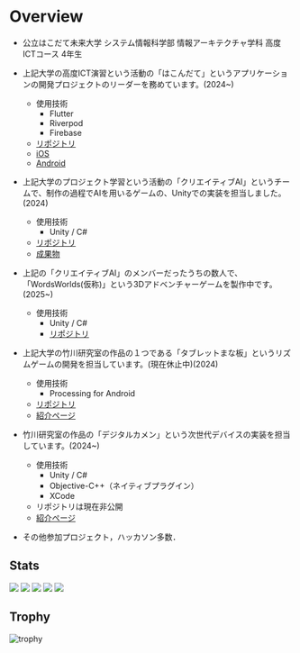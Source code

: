 # Overview
- 公立はこだて未来大学 システム情報科学部 情報アーキテクチャ学科 高度ICTコース 4年生 
- 上記大学の高度ICT演習という活動の「はこんだて」というアプリケーションの開発プロジェクトのリーダーを務めています。(2024~)
  - 使用技術
    - Flutter
    - Riverpod
    - Firebase
  - [リポジトリ](https://github.com/Hakondate/Hakondate)
  - [iOS](https://apps.apple.com/jp/app/%E3%81%AF%E3%81%93%E3%82%93%E3%81%A0%E3%81%A6-ver-2/id6590610991)
  - [Android](https://play.google.com/store/apps/details?id=org.hakondate)
- 上記大学のプロジェクト学習という活動の「クリエイティブAI」というチームで、制作の過程でAIを用いるゲームの、Unityでの実装を担当しました。(2024)
  - 使用技術
    - Unity / C#
  - [リポジトリ](https://github.com/CreativeAI2024/CreativeAI2024)
  - [成果物](https://unityroom.com/games/creativeai2024)
- 上記の「クリエイティブAI」のメンバーだったうちの数人で、「WordsWorlds(仮称)」という3Dアドベンチャーゲームを製作中です。(2025~)
  - 使用技術
    - Unity / C#
    - [リポジトリ](https://github.com/DiverWorlds/WordWorlds)
- 上記大学の竹川研究室の作品の１つである「タブレットまな板」というリズムゲームの開発を担当しています。(現在休止中)(2024)
  - 使用技術
    - Processing for Android
  - [リポジトリ](https://github.com/uwatcha/CuttingBoard)
  - [紹介ページ](https://xfuture.info/school/)
- 竹川研究室の作品の「デジタルカメン」という次世代デバイスの実装を担当しています。(2024~)
  - 使用技術
    - Unity / C#
    - Objective-C++（ネイティブプラグイン）
    - XCode
  - リポジトリは現在非公開
  - [紹介ページ](https://xfuture.info/lifestyle/)
 
 - その他参加プロジェクト，ハッカソン多数．


## Stats
![](http://github-profile-summary-cards.vercel.app/api/cards/profile-details?username=uwatcha&theme=gruvbox)
![](http://github-profile-summary-cards.vercel.app/api/cards/repos-per-language?username=uwatcha&theme=gruvbox)
![](http://github-profile-summary-cards.vercel.app/api/cards/most-commit-language?username=uwatcha&theme=gruvbox)
![](http://github-profile-summary-cards.vercel.app/api/cards/stats?username=uwatcha&theme=gruvbox)
![](http://github-profile-summary-cards.vercel.app/api/cards/productive-time?username=uwatcha&theme=gruvbox&utcOffset=9)

## Trophy
![trophy](https://github-profile-trophy.vercel.app/?username=uwatcha&theme=gruvbox)
